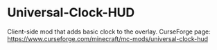 # Universal-Clock-HUD
Client-side mod that adds basic clock to the overlay. CurseForge page: https://www.curseforge.com/minecraft/mc-mods/universal-clock-hud
